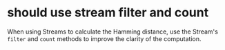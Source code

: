 # should use stream filter and count

When using Streams to calculate the Hamming distance, use the Stream's `filter` and `count` methods to improve the clarity of the computation.
